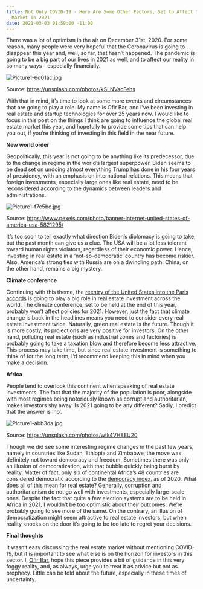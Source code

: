 ```yaml
---
title: Not Only COVID-19 - Here Are Some Other Factors, Set to Affect the Real Estate
  Market in 2021
date: 2021-03-03 01:59:00 -11:00
---
```


There was a lot of optimism in the air on December 31st, 2020. For some reason, many people were very hopeful that the Coronavirus is going to disappear this year and, well, so far, that hasn’t happened. The pandemic is going to be a big part of our lives in 2021 as well, and to affect our reality in so many ways - especially financially.

![Picture1-6d01ac.jpg](/uploads/Picture1-6d01ac.jpg)

Source: https://unsplash.com/photos/kSLNVacFehs

With that in mind, it’s time to look at some more events and circumstances that are going to play a role. My name is Ofir Bar, and I’ve been investing in real estate and startup technologies for over 25 years now. I would like to focus in this post on the things I think are going to influence the global real estate market this year, and hopefully to provide some tips that can help you out, if you’re thinking of investing in this field in the near future.

**New world order**

Geopolitically, this year is not going to be anything like its predecessor, due to the change in regime in the world’s largest superpower. Biden seems to be dead set on undoing almost everything Trump has done in his four years of presidency, with an emphasis on international relations. This means that foreign investments, especially large ones like real estate, need to be reconsidered according to the dynamics between leaders and administrations.

![Picture1-f7c5bc.jpg](/uploads/Picture1-f7c5bc.jpg)

Source: https://www.pexels.com/photo/banner-internet-united-states-of-america-usa-5821295/

It’s too soon to tell exactly what direction Biden’s diplomacy is going to take, but the past month can give us a clue. The USA will be a lot less tolerant toward human rights violators, regardless of their economic power. Hence, investing in real estate in a ‘not-so-democratic’ country has become riskier. Also, America’s strong ties with Russia are on a dwindling path. China, on the other hand, remains a big mystery.
 
**Climate conference**

Continuing with this theme, the [reentry of the United States into the Paris accords](https://www.washingtonpost.com/climate-environment/2021/02/19/climate-paris-accord/) is going to play a big role in real estate investment across the world. The climate conference, set to be held at the end of this year, probably won’t affect policies for 2021. However, just the fact that climate change is back in the headlines means you need to consider every real estate investment twice.
Naturally, green real estate is the future. Though it is more costly, its projections are very positive for investors. On the other hand, polluting real estate (such as industrial zones and factories) is probably going to take a taxation blow and therefore become less attractive. This process may take time, but since real estate investment is something to think of for the long term, I’d recommend keeping this in mind when you make a decision.
 
**Africa**

People tend to overlook this continent when speaking of real estate investments. The fact that the majority of the population is poor, alongside with most regimes being notoriously known as corrupt and authoritarian, makes investors shy away. Is 2021 going to be any different? Sadly, I predict that the answer is ‘no’.

![Picture1-abb3da.jpg](/uploads/Picture1-abb3da.jpg)

Source: https://unsplash.com/photos/wtk4VH8EU20

Though we did see some interesting regime changes in the past few years, namely in countries like Sudan, Ethiopia and Zimbabwe, the move was definitely not toward democracy and freedom. Sometimes there was only an illusion of democratization, with that bubble quickly being burst by reality. Matter of fact, only six of continental Africa’s 48 countries are considered democratic according to the [democracy index](https://www.eiu.com/n/campaigns/democracy-index-2020/?utm_source=google&utm_medium=cpc&utm_name=democracy_index&utm_term=latin_america&utm_content=general&gclid=Cj0KCQiAvvKBBhCXARIsACTePW_uHPPuM9oHGexr1z-ioTdH7af6aK7IptjrZuHMfKPaJmYw0-lbrdAaAhHkEALw_wcB), as of 2020.
What does all of this mean for real estate? Generally, corruption and authoritarianism do not go well with investments, especially large-scale ones. Despite the fact that quite a few election systems are to be held in Africa in 2021, I wouldn’t be too optimistic about their outcomes. We’re probably going to see more of the same. On the contrary, an illusion of democratization might seem attractive to real estate investors, but when reality knocks on the door it’s going to be too late to regret your decisions.

**Final thoughts**

It wasn’t easy discussing the real estate market without mentioning COVID-19, but it is important to see what else is on the horizon for investors in this sector. I, [Ofir Bar](https://ofireyalbar.medium.com/), hope this piece provides a bit of guidance in this very foggy reality, and, as always, urge you to treat it as advice but not as prophecy. Little can be told about the future, especially in these times of uncertainty.

